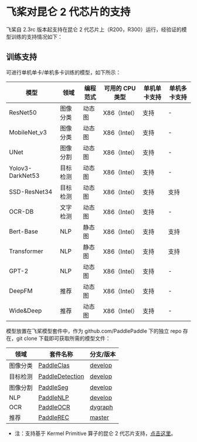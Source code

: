# 飞桨对昆仑 2 代芯片的支持

飞桨自 2.3rc 版本起支持在昆仑 2 代芯片上（R200，R300）运行，经验证的模型训练的支持情况如下：

## 训练支持

可进行单机单卡/单机多卡训练的模型，如下所示：

| 模型               | 领域     | 编程范式      | 可用的 CPU 类型           | 单机单卡支持   |  单机多卡支持   |
| ------------------ | -------- |------------- | ----------------------- | -------------- | -------------- |
| ResNet50           | 图像分类 | 动态图        | X86（Intel）            | 支持           |-           |
| MobileNet_v3       | 图像分类 | 动态图        | X86（Intel）            | 支持           |-           |
| UNet               | 图像分割 | 动态图        | X86（Intel）            | 支持           |-           |
| Yolov3-DarkNet53   | 目标检测 | 动态图        | X86（Intel）            | 支持           |-           |
| SSD-ResNet34       | 目标检测 | 动态图        | X86（Intel）            | 支持           |支持         |
| OCR-DB             | 文字检测 | 动态图        | X86（Intel）            | 支持           |-           |
| Bert-Base          | NLP     | 静态图        | X86（Intel）            | 支持           |支持         |
| Transformer        | NLP     | 静态图        | X86（Intel）            | 支持           |支持         |
| GPT-2              | NLP     | 动态图        | X86（Intel）            | 支持           |-           |
| DeepFM             | 推荐    | 动态图        | X86（Intel）             | 支持           |-           |
| Wide&Deep          | 推荐    | 动态图        | X86（Intel）             | 支持           |-           |



模型放置在飞桨模型套件中，作为 github.com/PaddlePaddle 下的独立 repo 存在，git clone 下载即可获取所需的模型文件：

| 领域     | 套件名称        | 分支/版本   |
| -------- | --------------- | ----------- |
| 图像分类 | [PaddleClas](https://github.com/PaddlePaddle/PaddleClas)      | [develop](https://github.com/PaddlePaddle/PaddleClas/tree/develop) |
| 目标检测 | [PaddleDetection](https://github.com/PaddlePaddle/PaddleDetection) | [develop](https://github.com/PaddlePaddle/PaddleDetection/tree/develop) |
| 图像分割 | [PaddleSeg](https://github.com/PaddlePaddle/PaddleSeg)       | [develop](https://github.com/PaddlePaddle/PaddleSeg/tree/develop) |
| NLP     | [PaddleNLP](https://github.com/PaddlePaddle/PaddleNLP)       | [develop](https://github.com/PaddlePaddle/PaddleNLP/tree/develop) |
| OCR     | [PaddleOCR](https://github.com/PaddlePaddle/PaddleOCR)       | [dygraph](https://github.com/PaddlePaddle/PaddleOCR/tree/dygraph) |
| 推荐     | [PaddleREC](https://github.com/PaddlePaddle/PaddleRec)       | [master](https://github.com/PaddlePaddle/PaddleRec/tree/master) |

* 注：支持基于 Kermel Primitive 算子的昆仑 2 代芯片支持，[点击这里](https://www.paddlepaddle.org.cn/documentation/docs/zh/guides/07_new_op/kernel_primitive_api/index_cn.html)。
